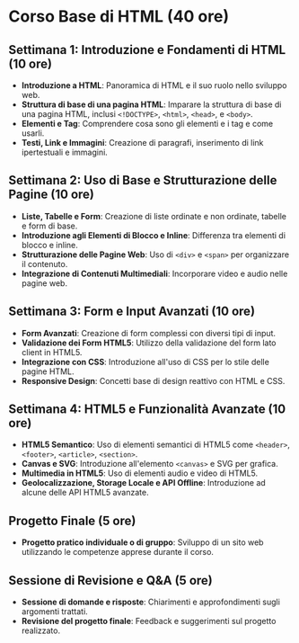 # Corso Base di HTML (40 ore)

## Settimana 1: Introduzione e Fondamenti di HTML (10 ore)

- **Introduzione a HTML**: Panoramica di HTML e il suo ruolo nello sviluppo web.
- **Struttura di base di una pagina HTML**: Imparare la struttura di base di una pagina HTML, inclusi `<!DOCTYPE>`, `<html>`, `<head>`, e `<body>`.
- **Elementi e Tag**: Comprendere cosa sono gli elementi e i tag e come usarli.
- **Testi, Link e Immagini**: Creazione di paragrafi, inserimento di link ipertestuali e immagini.

## Settimana 2: Uso di Base e Strutturazione delle Pagine (10 ore)

- **Liste, Tabelle e Form**: Creazione di liste ordinate e non ordinate, tabelle e form di base.
- **Introduzione agli Elementi di Blocco e Inline**: Differenza tra elementi di blocco e inline.
- **Strutturazione delle Pagine Web**: Uso di `<div>` e `<span>` per organizzare il contenuto.
- **Integrazione di Contenuti Multimediali**: Incorporare video e audio nelle pagine web.

## Settimana 3: Form e Input Avanzati (10 ore)

- **Form Avanzati**: Creazione di form complessi con diversi tipi di input.
- **Validazione dei Form HTML5**: Utilizzo della validazione del form lato client in HTML5.
- **Integrazione con CSS**: Introduzione all'uso di CSS per lo stile delle pagine HTML.
- **Responsive Design**: Concetti base di design reattivo con HTML e CSS.

## Settimana 4: HTML5 e Funzionalità Avanzate (10 ore)

- **HTML5 Semantico**: Uso di elementi semantici di HTML5 come `<header>`, `<footer>`, `<article>`, `<section>`.
- **Canvas e SVG**: Introduzione all'elemento `<canvas>` e SVG per grafica.
- **Multimedia in HTML5**: Uso di elementi audio e video di HTML5.
- **Geolocalizzazione, Storage Locale e API Offline**: Introduzione ad alcune delle API HTML5 avanzate.

## Progetto Finale (5 ore)

- **Progetto pratico individuale o di gruppo**: Sviluppo di un sito web utilizzando le competenze apprese durante il corso.

## Sessione di Revisione e Q&A (5 ore)

- **Sessione di domande e risposte**: Chiarimenti e approfondimenti sugli argomenti trattati.
- **Revisione del progetto finale**: Feedback e suggerimenti sul progetto realizzato.
